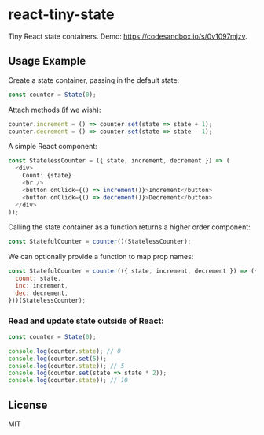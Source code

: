 # react-tiny-state

Tiny React state containers. Demo: https://codesandbox.io/s/0v1097mjzv.

## Usage Example

Create a state container, passing in the default state:

```js
const counter = State(0);
```

Attach methods (if we wish):

```js
counter.increment = () => counter.set(state => state + 1);
counter.decrement = () => counter.set(state => state - 1);
```

A simple React component:

```js
const StatelessCounter = ({ state, increment, decrement }) => (
  <div>
    Count: {state}
    <br />
    <button onClick={() => increment()}>Increment</button>
    <button onClick={() => decrement()}>Decrement</button>
  </div>
));
```

Calling the state container as a function returns a higher order component:

```js
const StatefulCounter = counter()(StatelessCounter);
```

We can optionally provide a function to map prop names:

```js
const StatefulCounter = counter(({ state, increment, decrement }) => ({
  count: state,
  inc: increment,
  dec: decrement,
}))(StatelessCounter);
```

### Read and update state outside of React:

```js
const counter = State(0);

console.log(counter.state); // 0
console.log(counter.set(5));
console.log(counter.state)); // 5
console.log(counter.set(state => state * 2));
console.log(counter.state)); // 10
```

## License

MIT
